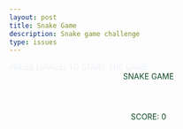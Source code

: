 ```yaml
---
layout: post
title: Snake Game
description: Snake game challenge
type: issues
---
```


<div class="absolute w-full flex items-center justify-center">
    <div id="start-game-prompt" class="text-white font-bold text-base flashing-text">
        PRESS [SPACE] TO START THE GAME
    </div>
</div>
<div class="flex items-center	justify-center">
<div class="h-screen aspect-square bg-white border border-gray-200 rounded-3xl shadow">
    <header class="gradient-font text-center font-extrabold text-lg border-b-2 border-gray200">
        SNAKE GAME
    </header>
    <header class="gradient-font text-center font-extrabold text-sm border-b-2 border-gray200">
        SCORE: <span id="score">0</span>
    </header>
    <div id="snake-container" class="snake-container h-5/6 w-full border-b-2 border-gray200 grid justify-center content-center aspect-square">
    </div>
</div>
</div>

<script src="https://cdn.tailwindcss.com"></script>

<script>
const container = document.getElementById("snake-container")
const startGamePrompt = document.getElementById("start-game-prompt")

const rows = 15
const cols = 20
let score = 0
let dead = false

const bgColor1 = "bg-green-500"
const bgColor2 = "bg-green-400"
const gameSpeed = 100;

let apples = [];
const appleColor = "bg-red-500";

let gameOn = false

const snakeStartX = 1
const snakeStartY = 1

function getValidApplePosition(excludedPositions, maxX, maxY) {
  const allPositions = [];
  for (let i = 0; i < maxX; i++) {
    for (let j = 0; j < maxY; j++) {
      allPositions.push([i, j]);
    }
  }
  console.log(excludedPositions)

  const validPositions = allPositions.filter((pos) => {
    if (pos[0] == snake.headX && pos[1] == snake.headY) {
      console.log("pos: " + pos[0] + "," + pos[1]) //apple position
      return false;
    }
    for (let i = 0; i < excludedPositions.length; i++) {
      if (pos[0] == excludedPositions[i][0] && pos[1] == excludedPositions[i][1]) {
        console.log("pos: " + pos[0] + "," + pos[1])
        return false;
      }
    }
    return true;
  });
  if (validPositions.length === 0) {
    console.log("validPositions:")
    console.log(validPositions)
    console.log("excludedPositions:")
    console.log(excludedPositions)
    throw new Error("No valid positions available.");
  }

  return validPositions[Math.floor(Math.random()*validPositions.length)];
}

function createApple(oldHeadX, oldHeadY) {
  excludedCoordinates = [];
  excludedCoordinates.push([oldHeadX, oldHeadY]);
  for (let i = 0; i < apples.length; i++) {
    excludedCoordinates.push([apples[i][0], apples[i][1]]);
  }
  if (snake.moveHistory.length > 0 && snake.length > 1) {
    for (let part = 0; part <= snake.length-2; part++) {
      const history = [...snake.moveHistory]
      history.reverse()
      excludedCoordinates.push([history[part][0], history[part][1]]);
    }
  }
  const validPosition = getValidApplePosition(excludedCoordinates, cols, rows);
  const appleX = validPosition[0]
  const appleY = validPosition[1]
  apples.push([appleX, appleY]);
  changeColor(appleX, appleY, appleColor);
}

function initApple(x, y) {
  apples.push([x, y]);
  changeColor(x, y, appleColor);
}

function drawApples() {
  for (let i = 0; i < apples.length; i++) {
    changeColor(apples[i][0], apples[i][1], appleColor);
  }
}

const snake = {
  headX: 1,
  headY: 1,
  moveHistory: [],
  lastDirection: null,
  currentDirection: "right",
  length: 1,
  changeDirection(direction) {
    if (direction == "right" && this.currentDirection == "left") {
      return
    }
    if (direction == "left" && this.currentDirection == "right") {
      return
    }
    if (direction == "up" && this.currentDirection == "down") {
      return
    }
    if (direction == "down" && this.currentDirection == "up") {
      return
    }

    if (direction == "left" && this.lastDirection == "right") {
      return
    }
    if (direction == "right" && this.lastDirection == "left") {
      return
    }
    if (direction == "up" && this.lastDirection == "down") {
      return
    }
    if (direction == "down" && this.lastDirection == "up") {
      return
    }
    this.currentDirection = direction
  },
  move() {
    const oldHeadX = this.headX
    const oldHeadY = this.headY
    if (this.currentDirection == "right") {
      this.headX++
    }
    if (this.currentDirection == "left") {
      this.headX--
    }
    if (this.currentDirection == "up") {
      this.headY--
    }
    if (this.currentDirection == "down") {
      this.headY++
    }
    this.lastDirection = this.currentDirection

    //check for border collisions
    if (this.headX >= cols || this.headX < 0 || this.headY >= rows || this.headY < 0) {
      this.die(oldHeadX, oldHeadY)
      return
    }

    //check for self collisions
    if (this.moveHistory.length > 0 && this.length > 1) {
      for (let part = 0; part <= this.length-2; part++) {
        const history = [...this.moveHistory]
        history.reverse()
        if (history[part][0] == this.headX && history[part][1] == this.headY) {
          this.die(oldHeadX, oldHeadY)
          return
        }
      }
    }

    //check for apple collisions
    for (let i = 0; i < apples.length; i++) {
      if (this.headX == apples[i][0] && this.headY == apples[i][1]) {
        createApple(oldHeadX, oldHeadY)
        apples.splice(i, 1)
        this.length++
        addScore(10)
      }
    }

    if (this.headX != oldHeadX || this.headY != oldHeadY) {
      this.moveHistory.push([oldHeadX, oldHeadY])
    }

    this.draw(this.headX, this.headY, "bg-blue") //draw the head
  },
  draw(headX, headY, color) {
    clearBackground(bgColor1, bgColor2)
    drawApples()
    changeColor(headX, headY, color) //draw the head
    if (this.moveHistory.length > 0 && this.length > 1) {
      for (let part = 0; part <= this.length-2; part++) {
        const history = [...this.moveHistory]
        history.reverse()
        changeColor(history[part][0], history[part][1], color)
      }
    }
  },
  die(oldHeadX, oldHeadY) {
    gameOn = false
    dead = true
    console.log("Game over")
    this.draw(oldHeadX, oldHeadY, "bg-red")
    setTimeout(() => {
      clearBackground(bgColor1, bgColor2)
      apples = []
      initApple(8,1)
      resetScore()
      startGamePrompt.hidden = false
      this.headX = 1
      this.headY = 1
      this.moveHistory = []
      this.currentDirection = "right"
      this.length = 1
      initSnake(snakeStartX,snakeStartY,"bg-blue")
      dead = false
    }, 1000)
  }
}

document.addEventListener('keydown', (event) => {
  handleKeyPress(event)
})

function handleKeyPress (event) {
  if (event.keyCode == 32) {
    event.preventDefault()
  }
  if (dead) {
    return
  }
  if (event.keyCode == 32) {
    if (!gameOn) {
      gameOn = true
      startGamePrompt.hidden = true
      gameLoop()
    }
  }
  if (!gameOn) {
    return
  }
  if (event.keyCode == 68) {
    snake.changeDirection("right")
  }
  if (event.keyCode == 87) {
    snake.changeDirection("up")
  }
  if (event.keyCode == 83) {
    snake.changeDirection("down")
  }
  if (event.keyCode == 65) {
    snake.changeDirection("left")
  }
  if (event.keyCode == 69) {
    snake.length++
  }
}

function initSnake(x, y, color) {
  changeColor(x, y, color)
}

function changeColor(x, y, color) {
  const box = document.getElementById(x + "," + y)
  try {
    box.className = color
  } catch (error) {
    console.log("box: " + x + "," + y)
    console.log(error)
  }
}

function clearBackground (color1, color2) {
  for (let row = 0; row < rows; row++) {
      for (let col = 0; col < cols; col++) {
          const box = document.getElementById(`${col},${row}`)
          box.className = "";
          if (row % 2) {
            if (col % 2 == 0) {
              box.classList.add(color1)
            } else {
              box.classList.add(color2);
            }
          } else {
            if (col % 2) {
              box.classList.add(color1)
            } else {
              box.classList.add(color2);
            }
          }
      }
  }
}

function setBackground (color1, color2) {
  for (let row = 0; row < rows; row++) {
      for (let col = 0; col < cols; col++) {
          const backgroundBox = document.createElement("div")
          backgroundBox.id = `${col},${row}`
          if (row % 2) {
            if (col % 2 == 0) {
              backgroundBox.classList.add(color1)
            } else {
              backgroundBox.classList.add(color2);
            }
          } else {
            if (col % 2) {
              backgroundBox.classList.add(color1)
            } else {
              backgroundBox.classList.add(color2);
            }
          }
          container.appendChild(backgroundBox);
      }
  }
}

function addScore(points) {
  score += points
  document.getElementById("score").innerHTML = score
}

function resetScore() {
  score = 0
  document.getElementById("score").innerHTML = score
}

function gameLoop() {
  if (!gameOn) {
    return
  }
  gameOn = true
  startGamePrompt.hidden = true
  timeoutId = setTimeout(() => {
    snake.move()
    gameLoop()
  }, gameSpeed)
}

setBackground(bgColor1, bgColor2)
initSnake(snakeStartX,snakeStartY,"bg-blue")
initApple(8,1)

</script>

<style>
    .gradient-font {
        background: -webkit-linear-gradient(90deg, #166534 0%, #052e16 100%);
        -webkit-background-clip: text;
        -webkit-text-fill-color: transparent;
    }
    .snake-container {
        grid-template-columns: repeat(20, 5vh);
        grid-template-rows: repeat(15, 5vh);
    }
    .post-content {
        display: flex;
        align-items: center;
        justify-content: center;
    }
    @keyframes flash {
      0%, 100% { opacity: 1; }
      50% { opacity: 0; }
    }
    .flashing-text {
        animation: flash 1.5s infinite;
        background: -webkit-linear-gradient(90deg, #e2e8f0 0%, #f8fafc 100%);
        -webkit-background-clip: text;
        -webkit-text-fill-color: transparent;
    }
    </style>
